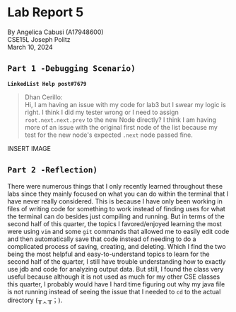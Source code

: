 # Lab Report 5
By Angelica Cabusi (A17948600)\
CSE15L Joseph Politz\
March 10, 2024
## `Part 1 -Debugging Scenario)`
**```LinkedList Help post#7679```**
> Dhan Cerillo:\
> Hi, I am having an issue with my code for lab3 but I swear my logic is right. I think I did my tester wrong or I need to assign ```root.next.next.prev``` to the new Node directly? I think I am having more of an issue with the original first node of the list because my test for the new node's expected `.next` node passed fine.

INSERT IMAGE




## `Part 2 -Reflection)`
There were numerous things that I only recently learned throughout these labs since they mainly focused on what you can do within the terminal that I have never really considered. This is because I have only been working in files of writing code for something to work instead of finding uses for what the terminal can do besides just compiling and running. But in terms of the second half of this quarter, the topics I favored/enjoyed learning the most were using `vim` and some `git` commands that allowed me to easily edit code and then automatically save that code instead of needing to do a complicated process of saving, creating, and deleting. Which I find the two being the most helpful and easy-to-understand topics to learn for the second half of the quarter, I still have trouble understanding how to exactly use jdb and code for analyzing output data. But still, I found the class very useful because although it is not used as much for my other CSE classes this quarter, I probably would have I hard time figuring out why my java file is not running instead of seeing the issue that I needed to `cd` to the actual directory (╥ᆺ╥；). 
